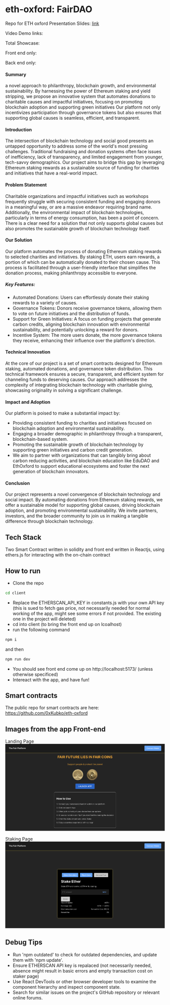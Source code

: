 # eth-oxford: FairDAO
Repo for ETH oxford
Presentation Slides: [link](https://www.canva.com/design/DAF_HgzjCYI/goHU_-n1VYZmEhzQjPY8Ow/view?utm_content=DAF_HgzjCYI&utm_campaign=designshare&utm_medium=link&utm_source=editor)

Video Demo links:

Total Showcase:

Front end only:

Back end only: 


#### Summary
a novel approach to philanthropy, blockchain growth, and environmental sustainability. By harnessing the power of Ethereum staking and yield stripping, we propose an innovative system that automates donations to charitable causes and impactful initiatives, focusing on promoting blockchain adoption and supporting green initiatives Our platform not only incentivizes participation through governance tokens but also ensures that supporting global causes is seamless, efficient, and transparent.

#### Introduction
The intersection of blockchain technology and social good presents an untapped opportunity to address some of the world's most pressing challenges. Traditional fundraising and donation systems often face issues of inefficiency, lack of transparency, and limited engagement from younger, tech-savvy demographics. Our project aims to bridge this gap by leveraging Ethereum staking rewards as a sustainable source of funding for charities and initiatives that have a real-world impact.

#### Problem Statement
Charitable organizations and impactful initiatives such as workshops frequently struggle with securing consistent funding and engaging donors in a meaningful way, or are a massive endeavor requiring brand name. Additionally, the environmental impact of blockchain technologies, particularly in terms of energy consumption, has been a point of concern. There is a clear need for a solution that not only supports global causes but also promotes the sustainable growth of blockchain technology itself.

#### Our Solution
Our platform automates the process of donating Ethereum staking rewards to selected charities and initiatives. By staking ETH, users earn rewards, a portion of which can be automatically donated to their chosen cause. This process is facilitated through a user-friendly interface that simplifies the donation process, making philanthropy accessible to everyone.

##### Key Features:
- Automated Donations: Users can effortlessly donate their staking rewards to a variety of causes.
- Governance Tokens: Donors receive governance tokens, allowing them to vote on future initiatives and the distribution of funds.
- Support for Green Initiatives: A focus on funding projects that generate carbon credits, aligning blockchain innovation with environmental sustainability, and potentially unlocking a reward for donors.
- Incentive System: The more users donate, the more governance tokens they receive, enhancing their influence over the platform's direction.

#### Technical Innovation
At the core of our project is a set of smart contracts designed for Ethereum staking, automated donations, and governance token distribution. This technical framework ensures a secure, transparent, and efficient system for channeling funds to deserving causes. Our approach addresses the complexity of integrating blockchain technology with charitable giving, showcasing originality in solving a significant challenge.

#### Impact and Adoption
Our platform is poised to make a substantial impact by:
- Providing consistent funding to charities and initiatives focused on blockchain adoption and environmental sustainability.
- Engaging a broader demographic in philanthropy through a transparent, blockchain-based system.
- Promoting the sustainable growth of blockchain technology by supporting green initiatives and carbon credit generation.
- We aim to partner with organizations that can tangibly bring about carbon reducing activities, and blockchain education like EduDAO and EthOxford to support educational ecosystems and foster the next generation of blockchain innovators.

#### Conclusion
Our project represents a novel convergence of blockchain technology and social impact. By automating donations from Ethereum staking rewards, we offer a sustainable model for supporting global causes, driving blockchain adoption, and promoting environmental sustainability. We invite partners, investors, and the broader community to join us in making a tangible difference through blockchain technology.

## Tech Stack 
Two Smart Contract written in solidity and front end written in Reactjs, using ethers.js for interacting with the on-chain contract

## How to run 
- Clone the repo 
```bash
cd client
```
- Replace the ETHERSCAN_API_KEY in constants.js with your own API key (this is sued to fetch gas price, not necessarily needed for normal working of the app, might see some errors if not provided. The existing one in the project will deleted)
- cd into client (to bring the front end up on lcoalhost)
- run the following command
```bash
npm i 
```
 and then 

 ```bash
 npm run dev
 ```

- You should see front end come up on  http://localhost:5173/ (unless otherwise specificed)
- Intereact with the app, and have fun!

## Smart contracts
The public repo for smart contracts are here:
https://github.com/0xKubko/eth-oxford

## Images from the app Front-end
Landing Page
![Landing Page](./client/public/landingPage.png)

Staking Page
![Staking Page](./client/public/stakerPage.png)

## Debug Tips 
- Run 'npm outdated' to check for outdated dependencies, and update them with 'npm update'.
- Ensure ETHERSCAN API key is repalaced (not necessarily needed, absence might result in basic errors and empty transaction cost on staker page)
- Use React DevTools or other browser developer tools to examine the component hierarchy and inspect component state.
- Search for similar issues on the project's GitHub repository or relevant online forums.

